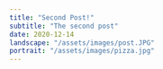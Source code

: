 ```yaml
---
title: "Second Post!"
subtitle: "The second post"
date: 2020-12-14
landscape: "/assets/images/post.JPG"
portrait: "/assets/images/pizza.jpg"
---
```


